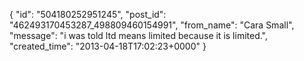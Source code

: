  {
   "id": "504180252951245",
   "post_id": "462493170453287_498809460154991",
   "from_name": "Cara Small",
   "message": "i was told ltd means limited because it is limited.",
   "created_time": "2013-04-18T17:02:23+0000"
 }
